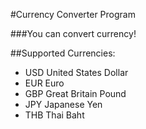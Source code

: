 #Currency Converter Program

###You can convert currency!

##Supported Currencies:
* USD United States Dollar
* EUR Euro
* GBP Great Britain Pound
* JPY Japanese Yen
* THB Thai Baht
